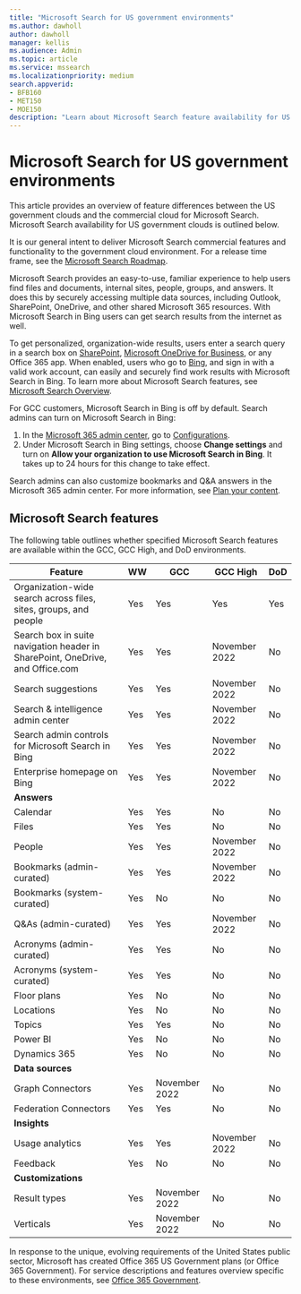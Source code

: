 ```yaml
---
title: "Microsoft Search for US government environments"
ms.author: dawholl
author: dawholl
manager: kellis
ms.audience: Admin
ms.topic: article
ms.service: mssearch
ms.localizationpriority: medium
search.appverid:
- BFB160
- MET150
- MOE150
description: "Learn about Microsoft Search feature availability for US government cloud customers"
---
```


# Microsoft Search for US government environments

This article provides an overview of feature differences between the US government clouds and the commercial cloud for Microsoft Search. Microsoft Search availability for US government clouds is outlined below.

It is our general intent to deliver Microsoft Search commercial features and functionality to the government cloud environment. For a release time frame, see the [Microsoft Search Roadmap](https://www.microsoft.com/microsoft-365/roadmap?filters=Microsoft%20Search).

Microsoft Search provides an easy-to-use, familiar experience to help users find files and documents, internal sites, people, groups, and answers. It does this by securely accessing multiple data sources, including Outlook, SharePoint, OneDrive, and other shared Microsoft 365 resources. With Microsoft Search in Bing users can get search results from the internet as well.

To get personalized, organization-wide results, users enter a search query in a search box on [SharePoint](http://sharepoint.com/), [Microsoft OneDrive for Business](https://onedrive.live.com/about/business/), or any Office 365 app. When enabled, users who go to [Bing](https://bing.com), and sign in with a valid work account, can easily and securely find work results with Microsoft Search in Bing. To learn more about Microsoft Search features, see [Microsoft Search Overview](/microsoftsearch/overview-microsoft-search).

For GCC customers, Microsoft Search in Bing is off by default. Search admins can turn on Microsoft Search in Bing:

1. In the [Microsoft 365 admin center](https://admin.microsoft.com/), go to [Configurations](https://admin.microsoft.com/Adminportal/Home#/MicrosoftSearch/configurations).
1. Under Microsoft Search in Bing settings, choose **Change settings** and turn on **Allow your organization to use Microsoft Search in Bing**.
It takes up to 24 hours for this change to take effect.

Search admins can also customize bookmarks and Q&A answers in the Microsoft 365 admin center. For more information, see [Plan your content](/microsoftsearch/plan-your-content).

## Microsoft Search features

The following table outlines whether specified Microsoft Search features are available within the GCC, GCC High, and DoD environments. 

| Feature | WW | GCC | GCC High | DoD  |
| --------- |--------- | --------- | --------- | ---------- |
| Organization-wide search across files, sites, groups, and people |Yes | Yes | Yes | Yes  |
| Search box in suite navigation header in SharePoint, OneDrive, and Office.com | Yes | Yes | November 2022 | No  |
| Search suggestions | Yes | Yes | November 2022 | No  |
| Search & intelligence admin center | Yes | Yes | November 2022 | No  |
| Search admin controls for Microsoft Search in Bing | Yes | Yes | November 2022 | No  |
| Enterprise homepage on Bing | Yes | Yes | November 2022 | No  |
| **Answers** | | | | |
| Calendar | Yes | Yes | No | No  |
| Files  | Yes | Yes | No | No  |
| People  | Yes | Yes | November 2022 | No  |
| Bookmarks (admin-curated) | Yes | Yes | November 2022 | No  |
| Bookmarks (system-curated) | Yes | No | No | No  |
| Q&As (admin-curated) | Yes | Yes | November 2022 | No  |
| Acronyms (admin-curated) | Yes | Yes | No | No  |
| Acronyms (system-curated) | Yes | Yes | No | No  |
| Floor plans | Yes | No | No | No  |
| Locations | Yes | No | No | No  |
| Topics | Yes | Yes | No | No  |
| Power BI | Yes | No | No | No  |
| Dynamics 365 | Yes | No | No | No  |
| **Data sources** | | | | |
| Graph Connectors | Yes | November 2022 | No | No  |
| Federation Connectors | Yes | Yes | No | No  |
| **Insights** | | | | |
| Usage analytics | Yes | Yes | November 2022 | No  |
| Feedback | Yes | No | No | No  |
| **Customizations** | | | | |
| Result types | Yes | November 2022 | No | No  |
| Verticals | Yes | November 2022 | No | No  |

In response to the unique, evolving requirements of the United States public sector, Microsoft has created Office 365 US Government plans (or Office 365 Government). For service descriptions and features overview specific to these environments, see [Office 365 Government](/office365/servicedescriptions/office-365-platform-service-description/office-365-us-government/office-365-us-government).
